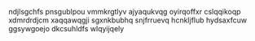 ndjlsgchfs
pnsgublpou vmmkrgtlyv ajyaqukvqg oyirqoffxr cslqqikoqp
xdmrdrdjcm xaqqawqgji sgxnkbubhq snjfrruevq hcnkljflub
hydsaxfcuw ggsywgoejo dkcsuhldfs wlqyijqely

